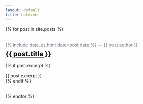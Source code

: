 ```yaml
---
layout: default
title: Lotrives
---
```


{% for post in site.posts %}
<article class="post-list">
  <p class="post-meta">{% include date_es.html date=post.date %} — {{ post.author }}</p>
  <h2 class="post-title"><a href="{{ post.url | relative_url }}">{{ post.title }}</a></h2>

  {% if post.excerpt %}
    <div class="post-excerpt">
      {{ post.excerpt }}
    </div>
  {% endif %}
</article>
{% endfor %}

<style>
.post-list { margin: 2rem 0; }
.post-meta { color:#6b7280; margin:0 0 .5rem 0; }
.post-title { margin:.25rem 0 1rem 0; font-weight:800; }
.post-excerpt { margin-top:.5rem; }
</style>
